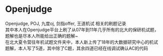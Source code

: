 # Openjudge
Openjudge, POJ, 九度oj, 剑指offer, 王道机试 相关的刷题记录</br>
其中本人在Openjudge平台上刷了从07年到11年几乎所有的北大的保研机试题，题解也是尽本人所能给出正确的题解~</br>
在北大夏令营往年机试题文件夹中，本人新上传了18年的大数据研究中心的机试题解，本人写了5道，其中除了C题，其余四道已经在线调试确认AC的代码
